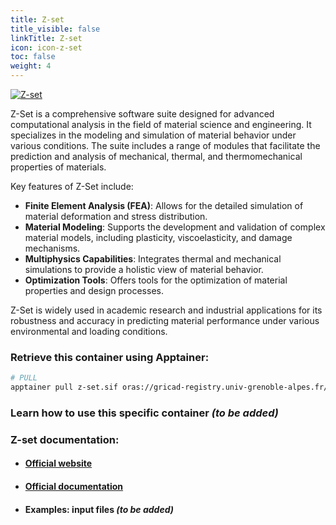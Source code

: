 ```yaml
---
title: Z-set
title_visible: false
linkTitle: Z-set
icon: icon-z-set
toc: false
weight: 4
---
```


<a href="http://www.zset-software.com/" target="_blank">
    <img alt="Z-set" class="codes-pages-top-logo logo-z-set">
</a>

Z-Set is a comprehensive software suite designed for advanced computational analysis in the field of material science and engineering. It specializes in the modeling and simulation of material behavior under various conditions. The suite includes a range of modules that facilitate the prediction and analysis of mechanical, thermal, and thermomechanical properties of materials.

Key features of Z-Set include:

- **Finite Element Analysis (FEA)**: Allows for the detailed simulation of material deformation and stress distribution.
- **Material Modeling**: Supports the development and validation of complex material models, including plasticity, viscoelasticity, and damage mechanisms.
- **Multiphysics Capabilities**: Integrates thermal and mechanical simulations to provide a holistic view of material behavior.
- **Optimization Tools**: Offers tools for the optimization of material properties and design processes.

Z-Set is widely used in academic research and industrial applications for its robustness and accuracy in predicting material performance under various environmental and loading conditions.

### Retrieve this container using Apptainer:

```bash
# PULL
apptainer pull z-set.sif oras://gricad-registry.univ-grenoble-alpes.fr/diamond/apptainer/apptainer-singularity-projects/z-set.sif:latest
```

### Learn how to use this specific container _(to be added)_

### Z-set documentation:

- #### <a href="http://www.zset-software.com/" target="_blank">Official website</a>

- #### <a href="http://www.zset-software.com/support/manuals/" target="_blank">Official documentation</a>

- #### Examples: input files _(to be added)_

